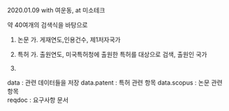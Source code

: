 2020.01.09
with 여운동, 
at 미소테크 

약 40여개의 검색식을 바탕으로 
1. 논문
    가. 게재연도,인용건수, 제1저자국가 

2. 특허
    가. 출원연도, 미국특허청에 출원한 특허를 대상으로 검색, 출원인 국가

2017.    
    
data : 관련 데이터들을 저장
data.patent : 특허 관련 항목
data.scopus : 논문 관련 항목    
reqdoc : 요구사항 문서
